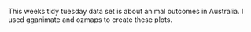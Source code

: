 This weeks tidy tuesday data set is about animal outcomes in Australia. I used gganimate and ozmaps to create these plots. 
